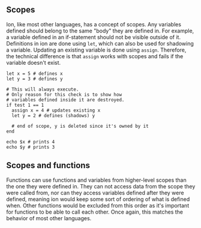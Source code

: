 ## Scopes
[scopes]: #scopes

Ion, like most other languages, has a concept of scopes. Any variables defined should belong to
the same "body" they are defined in. For example, a variable defined in an if-statement should not
be visible outside of it. Definitions in ion are done using `let`, which can also be used for
shadowing a variable. Updating an existing variable is done using `assign`. Therefore, the
technical difference is that `assign` works with scopes and fails if the variable doesn't exist.

```ion
let x = 5 # defines x
let y = 3 # defines y

# This will always execute.
# Only reason for this check is to show how
# variables defined inside it are destroyed.
if test 1 == 1
  assign x = 4 # updates existing x
  let y = 2 # defines (shadows) y

  # end of scope, y is deleted since it's owned by it
end

echo $x # prints 4
echo $y # prints 3
```

## Scopes and functions
[scopes-and-functions]: #scopes-and-functions

Functions can use functions and variables from higher-level scopes than the one they were defined
in. They can not access data from the scope they were called from, nor can they access variables
defined after they were defined, meaning ion would keep some sort of ordering of what is defined
when. Other functions would be excluded from this order as it's important for functions to be able
to call each other. Once again, this matches the behavior of most other languages.
